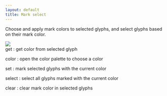 ```yaml
---
layout: default
title: Mark select
---
```


Choose and apply mark colors to selected glyphs, and select glyphs based on their mark color.

<div class='container'>

<div class='screenshot'>
  <img src='images/glyphs/markSelect.png' />
</div>

<div class='captions' markdown='1'>
get
: get color from selected glyph

color
: open the color palette to choose a color

set
: mark selected glyphs with the current color

select
: select all glyphs marked with the current color

clear
: clear mark color in selected glyphs
</div>

</div>